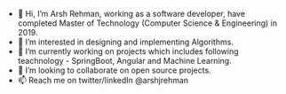 - 👋 Hi, I’m Arsh Rehman, working as a software developer, have completed Master of Technology (Computer Science & Engineering) in 2019.
- 👀 I’m interested in designing and implementing Algorithms.
- 🌱 I’m currently working on projects which includes following teachnology - SpringBoot, Angular and Machine Learning.
- 💞️ I’m looking to collaborate on open source projects.
- 📫 Reach me on twitter/linkedIn @arshjrehman

<!---
arshjrehman/arshjrehman is a ✨ special ✨ repository because its `README.md` (this file) appears on your GitHub profile.
You can click the Preview link to take a look at your changes.
--->

